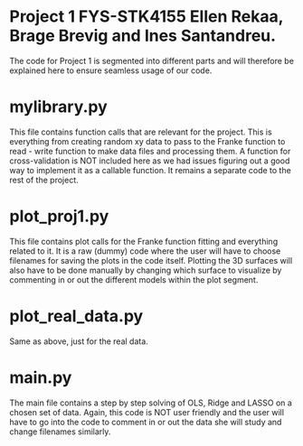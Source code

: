 # Project 1 FYS-STK4155 Ellen Rekaa, Brage Brevig and Ines Santandreu.

The code for Project 1 is segmented into different parts and will therefore be explained here to ensure seamless usage of our code. 

# mylibrary.py
This file contains function calls that are relevant for the project. This is everything from creating random xy data to pass to the Franke function
to read - write function to make data files and processing them. A function for cross-validation is NOT included here as we had issues figuring out 
a good way to implement it as a callable function. It remains a separate code to the rest of the project. 

# plot_proj1.py
This file contains plot calls for the Franke function fitting and everything related to it. It is a raw (dummy) code where the user will have to 
choose filenames for saving the plots in the code itself. Plotting the 3D surfaces will also have to be done manually by changing which surface to 
visualize by commenting in or out the different models within the plot segment. 

# plot_real_data.py
Same as above, just for the real data. 

# main.py
The main file contains a step by step solving of OLS, Ridge and LASSO on a chosen set of data. Again, this code is NOT user friendly and the user
will have to go into the code to comment in or out the data she will study and change filenames similarly. 
